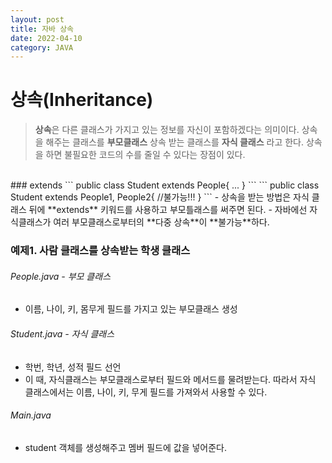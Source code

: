```yaml
---
layout: post
title: 자바 상속
date: 2022-04-10
category: JAVA
---
```


# 상속(Inheritance)

> **상속**은 다른 클래스가 가지고 있는 정보를 자신이 포함하겠다는 의미이다.
> 상속을 해주는 클래스를 **부모클래스** 상속 받는 클래스를 **자식 클래스** 라고 한다.
> 상속을 하면 불필요한 코드의 수를 줄일 수 있다는 장점이 있다.

<br>
### extends
```
public class Student extends People{
    ...
}
```
```
public class Student extends People1, People2{
    //불가능!!!
}
```
- 상속을 받는 방법은 자식 클래스 뒤에 **extends** 키워드를 사용하고 부모틀래스를 써주면 된다.
- 자바에선 자식클래스가 여러 부모클래스로부터의  **다중 상속**이 **불가능**하다.

### 예제1. 사람 클래스를 상속받는 학생 클래스

###### People.java - 부모 클래스

<script src="https://gist.github.com/handyejin/a3ccad74b17d2fe2f703e62e69ca362e.js"></script>

- 이름, 나이, 키, 몸무게 필드를 가지고 있는 부모클래스 생성

###### Student.java - 자식 클래스

<script src="https://gist.github.com/handyejin/45ea1f8431d1bbc5f8981b159ce3682a.js"></script>

- 학번, 학년, 성적 필드 선언
- 이 때, 자식클래스는 부모클래스로부터 필드와 메서드를 물려받는다. 따라서 자식 클래스에서는 이름, 나이, 키, 무게 필드를 가져와서 사용할 수 있다.

###### Main.java

<script src="https://gist.github.com/handyejin/ddd0232861034ef60a5d6a5d18a95b98.js"></script>

- student 객체를 생성해주고 멤버 필드에 값을 넣어준다.
